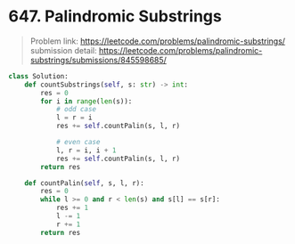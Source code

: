 # 647. Palindromic Substrings

> Problem link: https://leetcode.com/problems/palindromic-substrings/  
> submission detail: https://leetcode.com/problems/palindromic-substrings/submissions/845598685/  

```py
class Solution:
    def countSubstrings(self, s: str) -> int:
        res = 0
        for i in range(len(s)):
            # odd case
            l = r = i
            res += self.countPalin(s, l, r)

            # even case
            l, r = i, i + 1
            res += self.countPalin(s, l, r)
        return res

    def countPalin(self, s, l, r):
        res = 0
        while l >= 0 and r < len(s) and s[l] == s[r]:
            res += 1
            l -= 1
            r += 1
        return res
```